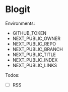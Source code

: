 # Blogit

Environments:

- GITHUB_TOKEN
- NEXT_PUBLIC_OWNER
- NEXT_PUBLIC_REPO
- NEXT_PUBLIC_BRANCH
- NEXT_PUBLIC_TITLE
- NEXT_PUBLIC_INDEX
- NEXT_PUBLIC_LINKS

Todos:

- [ ] RSS
